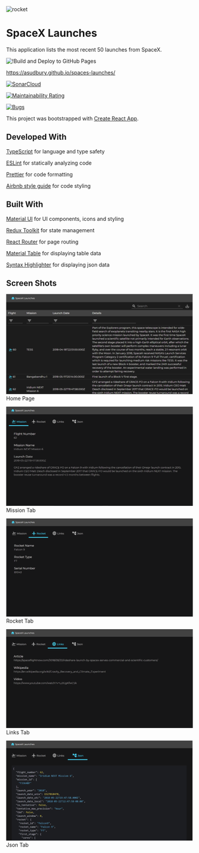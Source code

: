 <img src="https://images.unsplash.com/photo-1541185933-ef5d8ed016c2?ixid=MnwxMjA3fDB8MHxzZWFyY2h8OHx8cm9ja2V0fGVufDB8fDB8fA%3D%3D&ixlib=rb-1.2.1&auto=format&fit=crop&w=1050&q=80" alt="rocket"/>

# SpaceX Launches

This application lists the most recent 50 launches from SpaceX.

![!Build and Deploy to GitHub Pages](https://github.com/asudbury/spacex-launches/workflows/Build%20and%20Deploy%20to%20GitHub%20Pages/badge.svg)

https://asudbury.github.io/spaces-launches/

[![SonarCloud](https://sonarcloud.io/images/project_badges/sonarcloud-black.svg)](https://sonarcloud.io/dashboard?id=asudbury_spacex-launches)

[![Maintainability Rating](https://sonarcloud.io/api/project_badges/measure?project=asudbury_spacex-launches&metric=sqale_rating)](https://sonarcloud.io/dashboard?id=asudbury_spacex-launches)

[![Bugs](https://sonarcloud.io/api/project_badges/measure?project=asudbury_spacex-launches&metric=bugs)](https://sonarcloud.io/dashboard?id=asudbury_spacex-launches)

This project was bootstrapped with [Create React App](https://github.com/facebook/create-react-app).

## Developed With

[TypeScript](https://www.typescriptlang.org/) for language and type safety

[ESLint](https://eslint.org/) for statically analyzing code

[Prettier](https://prettier.io/) for code formatting

[Airbnb style guide](https://github.com/airbnb/javascript/) for code styling

## Built With

[Material UI](https://material-ui.com/) for UI components, icons and styling

[Redux Toolkit](https://redux-toolkit.js.org/) for state management

[React Router](https://reactrouter.com/) for page routing

[Material Table](https://material-table.com/) for displaying table data

[Syntax Highlighter](https://github.com/react-syntax-highlighter/react-syntax-highlighter/) for displaying json data

## Screen Shots

![home page](https://github.com/asudbury/spacex-launches/blob/master/public/assets/img/home.PNG?raw=true)
Home Page

![mission tab](https://github.com/asudbury/spacex-launches/blob/master/public/assets/img/mission.PNG?raw=true)
Mission Tab

![rocket tab](https://github.com/asudbury/spacex-launches/blob/master/public/assets/img/rocket.PNG?raw=true)
Rocket Tab

![links tab](https://github.com/asudbury/spacex-launches/blob/master/public/assets/img/links.PNG?raw=true)
Links Tab

![json tab](https://github.com/asudbury/spacex-launches/blob/master/public/assets/img/json.PNG?raw=true)
Json Tab